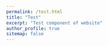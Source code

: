 ```yaml
---
permalink: /test.html
title: "Test"
excerpt: "Test component of website"
author_profile: true
sitemap: false
---
```



<script type="text/html">
   <button onclick="myFunction()">Click Me</button>
  <div id="myDIV">
    This is my DIV element.
  </div> 
</script>

<script type="text/javascript">
  function myFunction() {
  var x = document.getElementById("myDIV");
  if (x.style.display === "none") {
    x.style.display = "block";
  } else {
  x.style.display = "none";
  }
} 
</script>
